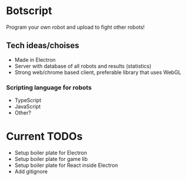 # Botscript
Program your own robot and upload to fight other robots!

## Tech ideas/choises
* Made in Electron
* Server with database of all robots and results (statistics)
* Strong web/chrome based client, preferable library that uses WebGL

### Scripting language for robots
* TypeScript
* JavaScript
* Other?


# Current TODOs
* Setup boiler plate for Electron
* Setup boiler plate for game lib
* Setup boiler plate for React inside Electron
* Add gitignore
